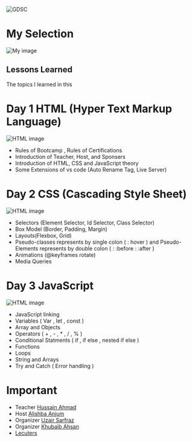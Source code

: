 
![GDSC](https://res.cloudinary.com/startup-grind/image/upload/dpr_2.0,fl_sanitize/v1/gcs/platform-data-dsc/contentbuilder/logo_dark_stacked_5giak2X.svg)

# My Selection

![My image](https://media.licdn.com/dms/image/D4D22AQE22o4rmiZTRQ/feedshare-shrink_800/0/1711120106077?e=1714003200&v=beta&t=KTKbOn-smGRMxejwq0xunuAtq7nlBhNikEhNm1gxwB8)




## Lessons Learned

The topics I learned in this 

# Day 1 HTML (Hyper Text Markup Language)
![HTML image](https://img.icons8.com/?size=256&id=20909&format=png)

- Rules of Bootcamp , Rules of Certifications
- Introduction of Teacher, Host, and Sponsers
- Introduction of HTML, CSS and JavaScript theory 
- Some Extensions of vs code (Auto Rename Tag, Live Server)

# Day 2 CSS (Cascading Style Sheet)
![HTML image](https://img.icons8.com/?size=256&id=g1UMGWyT4yZa&format=png)

-  Selectors (Element Selector, Id Selector, Class Selector)
-  Box Model (Border, Padding, Margin)
-  Layouts(Flexbox, Grid)
-  Pseudo-classes represents by single colon ( : hover ) and Pseudo-Elements represents by double colon ( : :before  : :after )
-  Animations (@keyframes rotate)
-  Media Queries 

# Day 3 JavaScript
![HTML image](https://img.icons8.com/?size=256&id=108784&format=png)
- JavaScript linking
- Variables ( Var , let , const )
- Array and Objects
- Operators ( + , - , * , / , % )
- Conditional Statments ( if , if else , nested if else )
- Functions
- Loops
- String and Arrays
- Try and Catch ( Error handling )



# Important 

- Teacher [Hussain Ahmad](https://www.linkedin.com/in/hussnain-ahmad/)
- Host [Alishba Anjum](https://www.linkedin.com/in/alishba-anjum-8ba06a28b/)
- Organizer [Uzair Sarfraz](https://www.linkedin.com/in/uzair-sarfraz/) 
- Organizer [Khubaib Ahsan](https://www.linkedin.com/in/khubaib-ahsan-39a160264/) 
- [Lecuters](https://www.youtube.com/watch?v=Ld6GQwWJ0OE&t=930s&ab_channel=TheProfessorUzair) 
